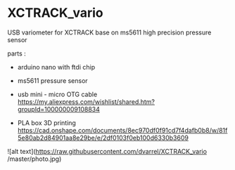 # XCTRACK_vario
USB variometer for XCTRACK base on ms5611 high precision pressure sensor

parts :
- arduino nano with ftdi chip
- ms5611 pressure sensor
- usb mini - micro OTG cable
https://my.aliexpress.com/wishlist/shared.htm?groupId=100000009108834

- PLA box 3D printing
https://cad.onshape.com/documents/8ec970df0f91cd7f4dafb0b8/w/81f5e80ab2d84901aa8e29be/e/2df0103f0eb100d6330b3609

![alt text](https://raw.githubusercontent.com/dvarrel/XCTRACK_vario
/master/photo.jpg)

